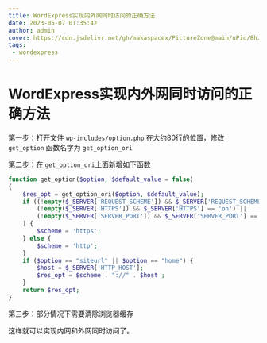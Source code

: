 ```yaml
---
title: WordExpress实现内外网同时访问的正确方法
date: 2023-05-07 01:35:42
author: admin
cover: https://cdn.jsdelivr.net/gh/makaspacex/PictureZone@main/uPic/8hzTwV.png
tags:
 - wordexpress
---
```

#  WordExpress实现内外网同时访问的正确方法

第一步：打开文件 `wp-includes/option.php`  在大约80行的位置，修改 `get_option` 函数名字为 `get_option_ori`

第二步：在 `get_option_ori`上面新增如下函数

```php
function get_option($option, $default_value = false)
{
    $res_opt = get_option_ori($option, $default_value);
    if ((!empty($_SERVER['REQUEST_SCHEME']) && $_SERVER['REQUEST_SCHEME'] == 'https') ||
        (!empty($_SERVER['HTTPS']) && $_SERVER['HTTPS'] == 'on') ||
        (!empty($_SERVER['SERVER_PORT']) && $_SERVER['SERVER_PORT'] == '443')
    ) {
        $scheme = 'https';
    } else {
        $scheme = 'http';
    }
    if ($option == "siteurl" || $option == "home") {
        $host = $_SERVER['HTTP_HOST'];
        $res_opt = $scheme . "://" . $host ;
    }
    return $res_opt;
}
```

第三步：部分情况下需要清除浏览器缓存

这样就可以实现内网和外网同时访问了。
